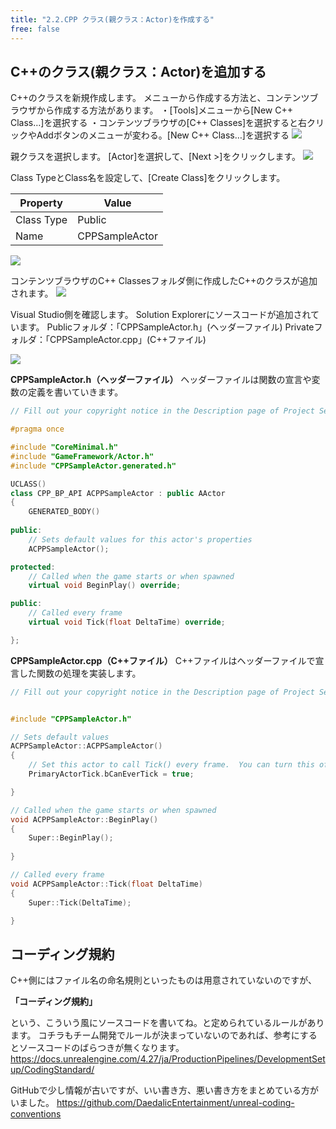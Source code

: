 ```yaml
---
title: "2.2.CPP クラス(親クラス：Actor)を作成する"
free: false
---
```


## C++のクラス(親クラス：Actor)を追加する
C++のクラスを新規作成します。
メニューから作成する方法と、コンテンツブラウザから作成する方法があります。
・[Tools]メニューから[New C++ Class…]を選択する
・コンテンツブラウザの[C++ Classes]を選択すると右クリックやAddボタンのメニューが変わる。[New C++ Class…]を選択する
![](https://storage.googleapis.com/zenn-user-upload/9dca4066fbd6-20220110.png)

親クラスを選択します。
[Actor]を選択して、[Next >]をクリックします。
![](https://storage.googleapis.com/zenn-user-upload/199eda59b081-20220110.png)

Class TypeとClass名を設定して、[Create Class]をクリックします。

|Property|Value|
|---|---|
|Class Type|Public|
|Name|CPPSampleActor|
![](https://storage.googleapis.com/zenn-user-upload/59f94540abb6-20220110.png)

コンテンツブラウザのC++ Classesフォルダ側に作成したC++のクラスが追加されます。
![](https://storage.googleapis.com/zenn-user-upload/a41809c2a4f3-20220110.png)

Visual Studio側を確認します。
Solution Explorerにソースコードが追加されています。
Publicフォルダ：「CPPSampleActor.h」(ヘッダーファイル)
Privateフォルダ：「CPPSampleActor.cpp」(C++ファイル)

![](https://storage.googleapis.com/zenn-user-upload/7a257183e84d-20220110.png)

**CPPSampleActor.h（ヘッダーファイル）**
ヘッダーファイルは関数の宣言や変数の定義を書いていきます。

```cpp
// Fill out your copyright notice in the Description page of Project Settings.

#pragma once

#include "CoreMinimal.h"
#include "GameFramework/Actor.h"
#include "CPPSampleActor.generated.h"

UCLASS()
class CPP_BP_API ACPPSampleActor : public AActor
{
	GENERATED_BODY()
	
public:	
	// Sets default values for this actor's properties
	ACPPSampleActor();

protected:
	// Called when the game starts or when spawned
	virtual void BeginPlay() override;

public:	
	// Called every frame
	virtual void Tick(float DeltaTime) override;

};
```

**CPPSampleActor.cpp（C++ファイル）**
C++ファイルはヘッダーファイルで宣言した関数の処理を実装します。

```cpp
// Fill out your copyright notice in the Description page of Project Settings.


#include "CPPSampleActor.h"

// Sets default values
ACPPSampleActor::ACPPSampleActor()
{
 	// Set this actor to call Tick() every frame.  You can turn this off to improve performance if you don't need it.
	PrimaryActorTick.bCanEverTick = true;

}

// Called when the game starts or when spawned
void ACPPSampleActor::BeginPlay()
{
	Super::BeginPlay();
	
}

// Called every frame
void ACPPSampleActor::Tick(float DeltaTime)
{
	Super::Tick(DeltaTime);

}
```

## コーディング規約
C++側にはファイル名の命名規則といったものは用意されていないのですが、

**「コーディング規約」**

という、こういう風にソースコードを書いてね。と定められているルールがあります。
コチラもチーム開発でルールが決まっていないのであれば、参考にするとソースコードのばらつきが無くなります。
https://docs.unrealengine.com/4.27/ja/ProductionPipelines/DevelopmentSetup/CodingStandard/

GitHubで少し情報が古いですが、いい書き方、悪い書き方をまとめている方がいました。
https://github.com/DaedalicEntertainment/unreal-coding-conventions

